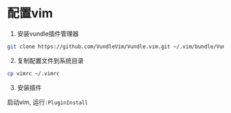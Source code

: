 # 配置vim

1. 安装vundle插件管理器

```sh
git clone https://github.com/VundleVim/Vundle.vim.git ~/.vim/bundle/Vundle.vim
```

2. 复制配置文件到系统目录

```sh
cp vimrc ~/.vimrc
```

3. 安装插件

启动vim, 运行`:PluginInstall`
